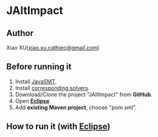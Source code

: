 # JAltImpact

## Author
Xiao XU(xiao.xu.cathiec@gmail.com)

## Before running it
1. Install [JavaSMT](https://github.com/sosy-lab/java-smt).
2. Install [corresponding solvers](https://github.com/sosy-lab/java-smt/blob/master/README.md#installation).
3. Download/Clone the project "JAltImpact" from **GitHub**.
4. Open **[Eclipse](http://www.eclipse.org/downloads/)**.
5. Add **existing Maven project**, choose "pom.xml".

## How to run it (with [Eclipse](http://www.eclipse.org/downloads/))
